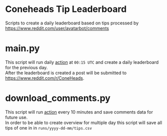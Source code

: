 # Coneheads Tip Leaderboard
Scripts to create a daily leaderboard based on tips processed by https://www.reddit.com/user/avatarbot/comments

# main.py
This script will run daily [action](.github/workflows/cron.yml) at `00:15 UTC` and create a daily leaderboard for the previous day.  
After the leaderboard is created a post will be submitted to https://www.reddit.com/r/ConeHeads.

# download_comments.py
This script will run [action](.github/workflows/download_comments.yml) every 10 minutes and save comments data for future use.  
In order to be able to create overview for multiple day this script will save all tips of one in in `runs/yyyy-dd-mm/tips.csv`  
